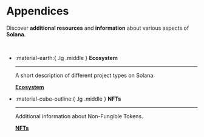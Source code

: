 # Appendices

Discover **additional resources** and **information** about various aspects of **Solana**.

<br />

<div class="grid cards" markdown>

-   :material-earth:{ .lg .middle } __Ecosystem__

    ---

    A short description of different project types on Solana.

    [__Ecosystem__](./appendixA/popular-projects.md)

-   :material-cube-outline:{ .lg .middle } __NFTs__

    ---

    Additional information about Non-Fungible Tokens.

    [__NFTs__](./appendixB/non-fungible-tokens.md)

</div>
